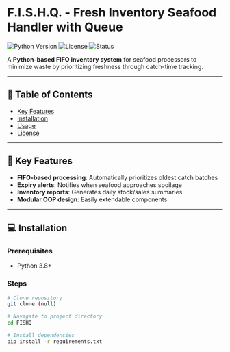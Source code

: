 # F.I.S.H.Q. - Fresh Inventory Seafood Handler with Queue

![Python Version](https://img.shields.io/badge/Python-3.8%2B-blue)
![License](https://img.shields.io/badge/License-MIT-green)
![Status](https://img.shields.io/badge/Status-Development-yellow)

A **Python-based FIFO inventory system** for seafood processors to minimize waste by prioritizing freshness through catch-time tracking.

---

## 📌 Table of Contents
- [Key Features](#-key-features)
- [Installation](#-installation)
- [Usage](#-usage)
- [License](#-license)

---

## 🚀 Key Features
- **FIFO-based processing**: Automatically prioritizes oldest catch batches
- **Expiry alerts**: Notifies when seafood approaches spoilage
- **Inventory reports**: Generates daily stock/sales summaries
- **Modular OOP design**: Easily extendable components

---

## 💻 Installation
### Prerequisites
- Python 3.8+

### Steps
```bash
# Clone repository
git clone (null)

# Navigate to project directory
cd FISHQ

# Install dependencies
pip install -r requirements.txt
